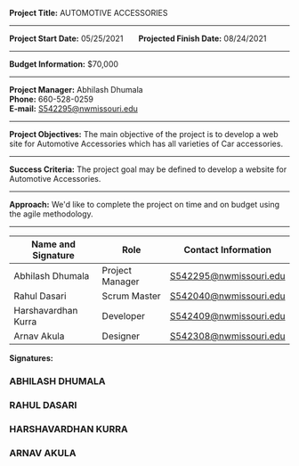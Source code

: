 **Project Title:** AUTOMOTIVE ACCESSORIES<br>
<hr/>

**Project Start Date:** 05/25/2021 &nbsp;&nbsp;&nbsp;&nbsp;&nbsp; **Projected Finish Date:** 08/24/2021
<hr/>

**Budget Information:** $70,000
<hr/>

**Project Manager:** Abhilash Dhumala <br>
**Phone:** 660-528-0259  
**E-mail:** S542295@nwmissouri.edu 
<hr/>

**Project Objectives:** The main objective of the project is to develop a web site for Automotive Accessories which has all varieties of Car accessories. 
<hr/>

**Success Criteria:** The project goal may be defined to develop a website for Automotive Accessories. 
<hr/>

**Approach:** We'd like to complete the project on time and on budget using the agile methodology. 
<hr/>

| Name and Signature | Role | Contact Information |
| ------------------ | ---- | ------------------- |
| Abhilash Dhumala | Project Manager | S542295@nwmissouri.edu |
| Rahul Dasari | Scrum Master | S542040@nwmissouri.edu |
| Harshavardhan Kurra | Developer | S542409@nwmissouri.edu |
| Arnav Akula | Designer | S542308@nwmissouri.edu |

**Signatures:**

### ABHILASH DHUMALA 

### RAHUL DASARI 

### HARSHAVARDHAN KURRA 

### ARNAV AKULA 
